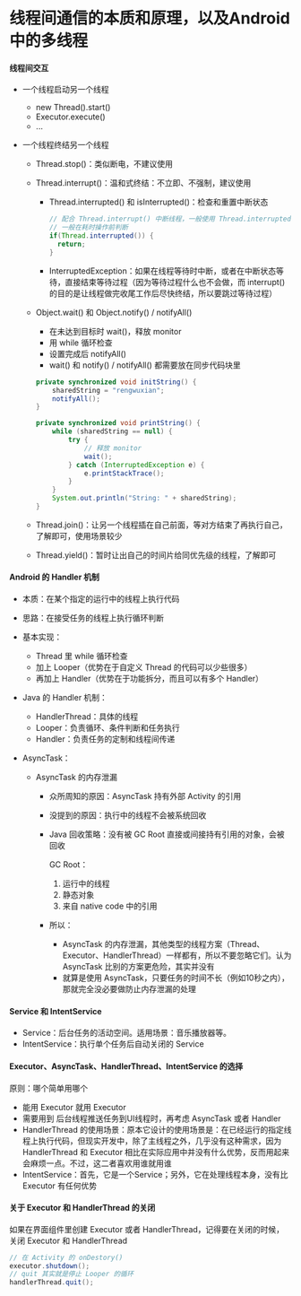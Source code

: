 # 线程间通信的本质和原理，以及Android中的多线程

#### 线程间交互

- 一个线程启动另一个线程

  - new Thread().start()
  - Executor.execute() 
  - ...

- 一个线程终结另一个线程
  - Thread.stop()：类似断电，不建议使用
  
  - Thread.interrupt()：温和式终结：不立即、不强制，建议使用
    - Thread.interrupted() 和 isInterrupted()：检查和重置中断状态
    
      ```java
      // 配合 Thread.interrupt() 中断线程，一般使用 Thread.interrupted()
      // 一般在耗时操作前判断
      if(Thread.interrupted()) {
      	return;
      }
      ```
    
    - InterruptedException：如果在线程等待时中断，或者在中断状态等待，直接结束等待过程（因为等待过程什么也不会做，而 interrupt() 的目的是让线程做完收尾工作后尽快终结，所以要跳过等待过程）
    
  - Object.wait() 和 Object.notify() / notifyAll()
    - 在未达到目标时 wait()，释放 monitor
    - 用 while 循环检查
    - 设置完成后 notifyAll()
    - wait() 和 notify() / notifyAll() 都需要放在同步代码块里
    
    ```java
    private synchronized void initString() {
        sharedString = "rengwuxian";
        notifyAll();
    }
    
    private synchronized void printString() {
        while (sharedString == null) {
            try {
                // 释放 monitor
                wait();
            } catch (InterruptedException e) {
                e.printStackTrace();
            }
        }
        System.out.println("String: " + sharedString);
    }
    ```
    
  - Thread.join()：让另一个线程插在自己前面，等对方结束了再执行自己，了解即可，使用场景较少
  
  - Thread.yield()：暂时让出自己的时间片给同优先级的线程，了解即可

#### Android 的 Handler 机制

- 本质：在某个指定的运行中的线程上执行代码

- 思路：在接受任务的线程上执行循环判断

- 基本实现：

  - Thread 里 while 循环检查
  - 加上 Looper（优势在于自定义 Thread 的代码可以少些很多）
  - 再加上 Handler（优势在于功能拆分，而且可以有多个 Handler）

- Java 的 Handler 机制：

  - HandlerThread：具体的线程
  - Looper：负责循环、条件判断和任务执行
  - Handler：负责任务的定制和线程间传递

- AsyncTask：

  - AsyncTask 的内存泄漏

    - 众所周知的原因：AsyncTask 持有外部 Activity 的引用

    - 没提到的原因：执行中的线程不会被系统回收

    - Java 回收策略：没有被 GC Root 直接或间接持有引用的对象，会被回收

      GC Root：

      1. 运行中的线程
      2. 静态对象
      3. 来自 native code 中的引用

    - 所以：

      - AsyncTask 的内存泄漏，其他类型的线程方案（Thread、Executor、HandlerThread）一样都有，所以不要忽略它们。认为 AsyncTask 比别的方案更危险，其实并没有
      - 就算是使用 AsyncTask，只要任务的时间不长（例如10秒之内），那就完全没必要做防止内存泄漏的处理 

#### Service 和 IntentService

- Service：后台任务的活动空间。适用场景：音乐播放器等。
- IntentService：执行单个任务后自动关闭的 Service

#### Executor、AsyncTask、HandlerThread、IntentService 的选择

原则：哪个简单用哪个

- 能用 Executor 就用 Executor
- 需要用到 后台线程推送任务到UI线程时，再考虑 AsyncTask 或者 Handler
- HandlerThread 的使用场景：原本它设计的使用场景是：在已经运行的指定线程上执行代码，但现实开发中，除了主线程之外，几乎没有这种需求，因为 HandlerThread 和 Executor 相比在实际应用中并没有什么优势，反而用起来会麻烦一点。不过，这二者喜欢用谁就用谁
- IntentService：首先，它是一个Service；另外，它在处理线程本身，没有比 Executor 有任何优势

#### 关于 Executor 和 HandlerThread 的关闭

如果在界面组件里创建 Executor 或者 HandlerThread，记得要在关闭的时候，关闭 Executor 和 HandlerThread

```java
// 在 Activity 的 onDestory()
executor.shutdown();
// quit 其实就是停止 Looper 的循环
handlerThread.quit();
```

